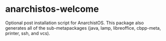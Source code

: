 # anarchistos-welcome
Optional post installation script for AnarchistOS.  This package also generates all of the sub-metapackages (java, lamp, libreoffice, cbpp-meta, printer, ssh, and vcs).
